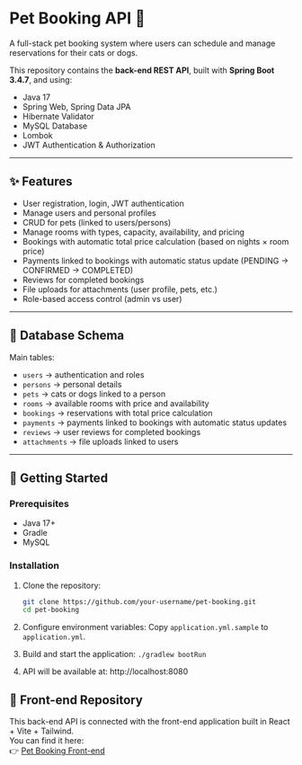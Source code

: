 # Pet Booking API 🐾

A full-stack pet booking system where users can schedule and manage reservations for their cats or dogs.

This repository contains the **back-end REST API**, built with **Spring Boot 3.4.7**, and using:

- Java 17
- Spring Web, Spring Data JPA
- Hibernate Validator
- MySQL Database
- Lombok
- JWT Authentication & Authorization

---

## ✨ Features

- User registration, login, JWT authentication
- Manage users and personal profiles
- CRUD for pets (linked to users/persons)
- Manage rooms with types, capacity, availability, and pricing
- Bookings with automatic total price calculation (based on nights × room price)
- Payments linked to bookings with automatic status update (PENDING → CONFIRMED → COMPLETED)
- Reviews for completed bookings
- File uploads for attachments (user profile, pets, etc.)
- Role-based access control (admin vs user)

---

## 📂 Database Schema

Main tables:

- `users` → authentication and roles
- `persons` → personal details
- `pets` → cats or dogs linked to a person
- `rooms` → available rooms with price and availability
- `bookings` → reservations with total price calculation
- `payments` → payments linked to bookings with automatic status updates
- `reviews` → user reviews for completed bookings
- `attachments` → file uploads linked to users

---

## 🚀 Getting Started

### Prerequisites
- Java 17+
- Gradle
- MySQL

### Installation

1. Clone the repository:
   ```bash
   git clone https://github.com/your-username/pet-booking.git
   cd pet-booking

2. Configure environment variables:
   Copy `application.yml.sample` to `application.yml`.

3. Build and start the application:
   `./gradlew bootRun`

4. API will be available at:
   http://localhost:8080

## 🔗 Front-end Repository

This back-end API is connected with the front-end application built in React + Vite + Tailwind.  
You can find it here:  
👉 [Pet Booking Front-end](https://github.com/Marinos-Sake/pet-booking-frontend)




